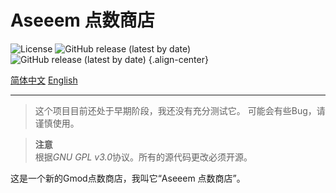 # Aseeem 点数商店

![License](https://img.shields.io/badge/license-GPL%20v3.0-blue) ![GitHub release (latest by date)](https://img.shields.io/github/downloads/Kamisato-Ayaka-233/Aseeem-PointShop/alpha/total?color=%23abcde&style=for-the-badge) ![GitHub release (latest by date)](https://img.shields.io/github/v/release/Kamisato-Ayaka-233/Aseeem-PointShop?style=for-the-badge) {.align-center}

[简体中文](README_CN.md) [English](README.md)

---

> 这个项目目前还处于早期阶段，我还没有充分测试它。 
> 可能会有些Bug，请谨慎使用。

> **注意**  
> 根据*GNU GPL v3.0*协议。所有的源代码更改必须开源。

这是一个新的Gmod点数商店，我叫它“Aseeem 点数商店”。
